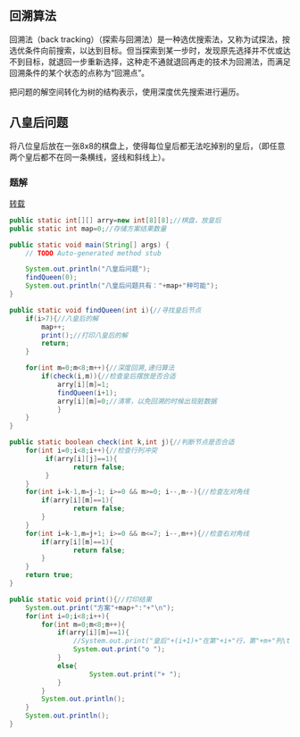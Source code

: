 ## 回溯算法

回溯法（back tracking）（探索与回溯法）是一种选优搜索法，又称为试探法，按选优条件向前搜索，以达到目标。但当探索到某一步时，发现原先选择并不优或达不到目标，就退回一步重新选择，这种走不通就退回再走的技术为回溯法，而满足回溯条件的某个状态的点称为“回溯点”。

把问题的解空间转化为树的结构表示，使用深度优先搜索进行遍历。


## 八皇后问题

将八位皇后放在一张8x8的棋盘上，使得每位皇后都无法吃掉别的皇后，（即任意两个皇后都不在同一条横线，竖线和斜线上）。

### 题解

[转载](https://www.jianshu.com/p/65c8c60b83b8)

```java
public static int[][] arry=new int[8][8];//棋盘，放皇后
public static int map=0;//存储方案结果数量

public static void main(String[] args) {
    // TODO Auto-generated method stub

    System.out.println("八皇后问题");
    findQueen(0);
    System.out.println("八皇后问题共有："+map+"种可能");
}

public static void findQueen(int i){//寻找皇后节点
    if(i>7){//八皇后的解  
        map++;
        print();//打印八皇后的解
        return;
    }

    for(int m=0;m<8;m++){//深度回溯,递归算法
        if(check(i,m)){//检查皇后摆放是否合适
            arry[i][m]=1;
            findQueen(i+1);
            arry[i][m]=0;//清零，以免回溯的时候出现脏数据
            }
    }   
}

public static boolean check(int k,int j){//判断节点是否合适
    for(int i=0;i<8;i++){//检查行列冲突
         if(arry[i][j]==1){
                return false;
         }
    }
    for(int i=k-1,m=j-1; i>=0 && m>=0; i--,m--){//检查左对角线
        if(arry[i][m]==1){
                return false;
        }
    }
    for(int i=k-1,m=j+1; i>=0 && m<=7; i--,m++){//检查右对角线
        if(arry[i][m]==1){
                return false;
        }
    }
    return true;
}

public static void print(){//打印结果
    System.out.print("方案"+map+":"+"\n");
    for(int i=0;i<8;i++){
        for(int m=0;m<8;m++){
            if(arry[i][m]==1){  
                //System.out.print("皇后"+(i+1)+"在第"+i+"行，第"+m+"列\t");
                System.out.print("o ");
            }
            else{
                    System.out.print("+ ");
            }
        }
        System.out.println();
    }
    System.out.println();
}
```
